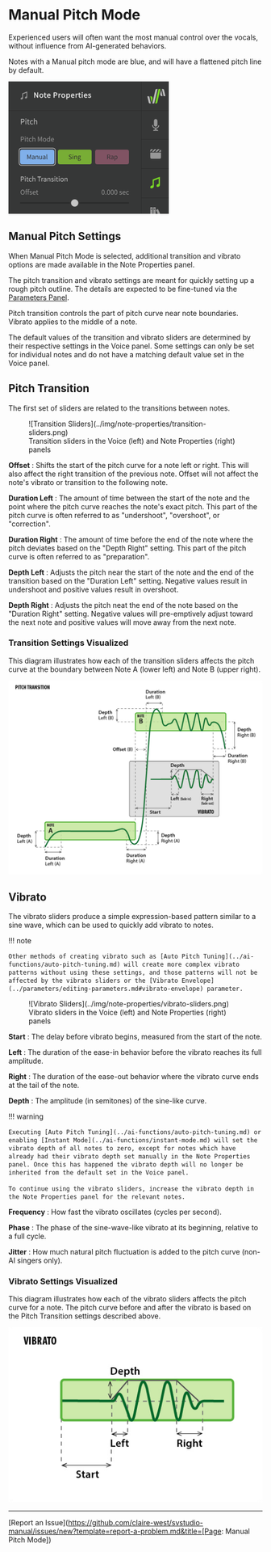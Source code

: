 # Manual Pitch Mode

Experienced users will often want the most manual control over the vocals, without influence from AI-generated behaviors.

Notes with a Manual pitch mode are blue, and will have a flattened pitch line by default.

![Manual Pitch Mode setting](../img/advanced/pitch-mode-manual.png)

## Manual Pitch Settings

When Manual Pitch Mode is selected, additional transition and vibrato options are made available in the Note Properties panel.

The pitch transition and vibrato settings are meant for quickly setting up a rough pitch outline. The details are expected to be fine-tuned via the [Parameters Panel](../parameters/parameters-panel.md).

Pitch transition controls the part of pitch curve near note boundaries. Vibrato applies to the middle of a note.

The default values of the transition and vibrato sliders are determined by their respective settings in the Voice panel. Some settings can only be set for individual notes and do not have a matching default value set in the Voice panel.

## Pitch Transition

The first set of sliders are related to the transitions between notes.

<figure markdown>
  ![Transition Sliders](../img/note-properties/transition-sliders.png)
  <figcaption>Transition sliders in the Voice (left) and Note Properties (right) panels</figcaption>
</figure>

**Offset**
: Shifts the start of the pitch curve for a note left or right. This will also affect the right transition of the previous note. Offset will not affect the note's vibrato or transition to the following note.

**Duration Left**
: The amount of time between the start of the note and the point where the pitch curve reaches the note's exact pitch. This part of the pitch curve is often referred to as "undershoot", "overshoot", or "correction".

**Duration Right**
: The amount of time before the end of the note where the pitch deviates based on the "Depth Right" setting. This part of the pitch curve is often referred to as "preparation".

**Depth Left**
: Adjusts the pitch near the start of the note and the end of the transition based on the "Duration Left" setting. Negative values result in undershoot and positive values result in overshoot.

**Depth Right**
: Adjusts the pitch neat the end of the note based on the "Duration Right" setting. Negative values will pre-emptively adjust toward the next note and positive values will move away from the next note.

### Transition Settings Visualized

This diagram illustrates how each of the transition sliders affects the pitch curve at the boundary between Note A (lower left) and Note B (upper right).

![Transition Visualized](../img/note-properties/pitch-transition-visualized.png)

## Vibrato

The vibrato sliders produce a simple expression-based pattern similar to a sine wave, which can be used to quickly add vibrato to notes.

!!! note

    Other methods of creating vibrato such as [Auto Pitch Tuning](../ai-functions/auto-pitch-tuning.md) will create more complex vibrato patterns without using these settings, and those patterns will not be affected by the vibrato sliders or the [Vibrato Envelope](../parameters/editing-parameters.md#vibrato-envelope) parameter.

<figure markdown>
  ![Vibrato Sliders](../img/note-properties/vibrato-sliders.png)
  <figcaption>Vibrato sliders in the Voice (left) and Note Properties (right) panels</figcaption>
</figure>

**Start**
: The delay before vibrato begins, measured from the start of the note.

**Left**
: The duration of the ease-in behavior before the vibrato reaches its full amplitude.

**Right**
: The duration of the ease-out behavior where the vibrato curve ends at the tail of the note.

**Depth**
: The amplitude (in semitones) of the sine-like curve.

!!! warning

    Executing [Auto Pitch Tuning](../ai-functions/auto-pitch-tuning.md) or enabling [Instant Mode](../ai-functions/instant-mode.md) will set the vibrato depth of all notes to zero, except for notes which have already had their vibrato depth set manually in the Note Properties panel. Once this has happened the vibrato depth will no longer be inherited from the default set in the Voice panel.

    To continue using the vibrato sliders, increase the vibrato depth in the Note Properties panel for the relevant notes.

**Frequency**
: How fast the vibrato oscillates (cycles per second).

**Phase**
: The phase of the sine-wave-like vibrato at its beginning, relative to a full cycle.

**Jitter**
: How much natural pitch fluctuation is added to the pitch curve (non-AI singers only).

### Vibrato Settings Visualized

This diagram illustrates how each of the vibrato sliders affects the pitch curve for a note. The pitch curve before and after the vibrato is based on the Pitch Transition settings described above.

![Vibrato Visualized](../img/note-properties/vibrato-visualized.png)


---

[Report an Issue](https://github.com/claire-west/svstudio-manual/issues/new?template=report-a-problem.md&title=[Page: Manual Pitch Mode])